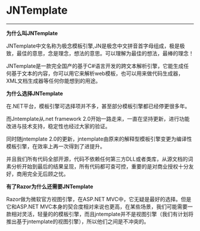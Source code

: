 # JNTemplate
***
**为什么叫JNTemplate**

JNTemplate中文名称为极念模板引擎,JN是极念中文拼音首字母组成，极是极致，最佳的意思，念是理念，想法的意思。可以理解为最佳的想法，最棒的理念！

JNTemplate是一款完全国产的基于C#语言开发的跨文本解析引擎，它能生成任何基于文本的内容，你可以用它来解析web模板，也可以用来做代码生成器，XML文档生成器等任何你能想到的用途。


**为什么选择JNTemplate**

在.NET平台，模板引擎可选择项并不多，甚至部分模板引擎都已经停更很多年。

而Jntemplate从.net framework 2.0开始一路走来，一直在坚持更新，进行功能改进与技术支持，稳定性也经过大家的验证。

同时随jntemplate 2.0的更新，jntemplate由原来的解释型模板引擎变更为编译性模板引擎，在效率上再一次得到了进提升。

并且我们所有代码全部开源，代码不依赖任何第三方DLL或者类库，从源文档的词素分析开始到最后的结果呈现，所有代码都可查可控，重要的是对商业授权十分友好，商用完全无后顾之忧。



**有了Razor为什么还需要JNTemplate**

Razor做为微软官方视图引擎，在ASP.NET MVC中，它无疑是最好的选择。但是它和ASP.NET MVC本身的契合度相对来说也更高，在某些场景，我们可能需要一款相对灵活，轻量的的模板引擎，而且jntemplate并不是视图引擎（我们有计划将推出基于jntemplate的视图引擎），所以他们之间是不冲突的。


